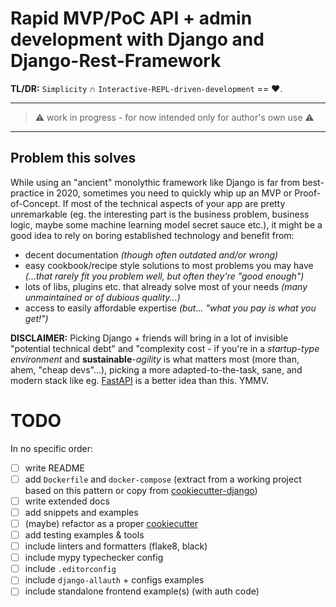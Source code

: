 # Rapid MVP/PoC API + admin development with Django and Django-Rest-Framework

**TL/DR:** `Simplicity` ∩ `Interactive-REPL-driven-development` == ❤️.

---

> ⚠️ work in progress - for now intended only for author's own use ⚠️

---

## Problem this solves

While using an "ancient" monolythic framework like Django is far from best-practice in 2020, sometimes you need to quickly whip up an MVP or Proof-of-Concept. If most of the technical aspects of your app are pretty unremarkable (eg. the interesting part is the business problem, business logic, maybe some machine learning model secret sauce etc.), it might be a good idea to rely on boring established technology and benefit from:

- decent documentation *(though often outdated and/or wrong)*
- easy cookbook/recipe style solutions to most problems you may have *(...that rarely fit you problem well, but often they're "good enough")*
- lots of libs, plugins etc. that already solve most of your needs *(many unmaintained or of dubious quality...)*
- access to easily affordable expertise *(but... "what you pay is what you get!")*

**DISCLAIMER:** Picking Django + friends will bring in a lot of invisible "potential technical debt" and "complexity cost - if you're in a *startup-type environment* and **sustainable**-*agility* is what matters most (more than, ahem, "cheap devs"...), picking a more adapted-to-the-task, sane, and modern stack like eg. [FastAPI](https://github.com/tiangolo/fastapi) is a better idea than this. YMMV.

# TODO
 In no specific order:
 - [ ] write README
 - [ ] add `Dockerfile` and `docker-compose` (extract from a working project based on this pattern or copy from [cookiecutter-django](https://github.com/pydanny/cookiecutter-django))
 - [ ] write extended docs
 - [ ] add snippets and examples
 - [ ] (maybe) refactor as a proper [cookiecutter](https://github.com/cookiecutter/cookiecutter)
 - [ ] add testing examples & tools
 - [ ] include linters and formatters (flake8, black)
 - [ ] include mypy typechecker config
 - [ ] include `.editorconfig`
 - [ ] include `django-allauth` + configs examples
 - [ ] include standalone frontend example(s) (with auth code)
